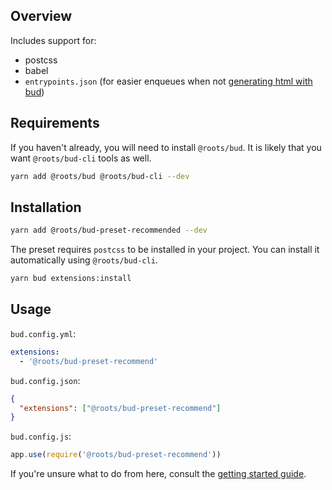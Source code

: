 ## Overview

Includes support for:

- postcss
- babel
- `entrypoints.json` (for easier enqueues when not [generating html with bud](docs:config/template))

## Requirements

If you haven't already, you will need to install `@roots/bud`. It is likely that you want `@roots/bud-cli` tools as well.

```sh
yarn add @roots/bud @roots/bud-cli --dev
```

## Installation

```sh
yarn add @roots/bud-preset-recommended --dev
```

The preset requires `postcss` to be installed in your project. You can install it automatically using `@roots/bud-cli`.

```sh
yarn bud extensions:install
```

## Usage

`bud.config.yml`:

```yml
extensions:
  - '@roots/bud-preset-recommend'
```

`bud.config.json`:

```json
{
  "extensions": ["@roots/bud-preset-recommend"]
}
```

`bud.config.js`:

```js
app.use(require('@roots/bud-preset-recommend'))
```

If you're unsure what to do from here, consult the [getting started guide](docs:getting-started).
